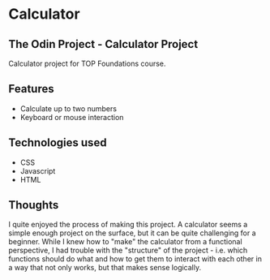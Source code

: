 # Calculator
## The Odin Project - Calculator Project
Calculator project for TOP Foundations course.

## Features
* Calculate up to two numbers
* Keyboard or mouse interaction

## Technologies used
* CSS
* Javascript
* HTML

## Thoughts
I quite enjoyed the process of making this project. A calculator seems a simple enough project on the surface, but it can be quite challenging for a beginner. While I knew how to "make" the calculator from a functional perspective, I had trouble with the "structure" of the project - i.e. which functions should do what and how to get them to interact with each other in a way that not only works, but that makes sense logically.